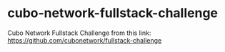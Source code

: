 # cubo-network-fullstack-challenge
Cubo Network Fullstack Challenge from this link: https://github.com/cubonetwork/fullstack-challenge
